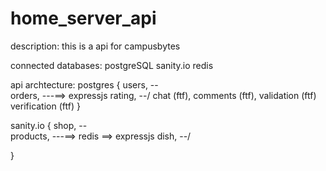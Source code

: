 # home_server_api

description:
this is a api for campusbytes

connected databases:
postgreSQL
sanity.io
redis

api archtecture:
postgres {
    users,      --\
    orders,     ---==> expressjs
    rating,     --/
    chat (ftf),
    comments (ftf),
    validation (ftf)
    verification (ftf)
}

sanity.io {
    shop,       --\
    products,   ---==> redis ==> expressjs
    dish,       --/
    
}

